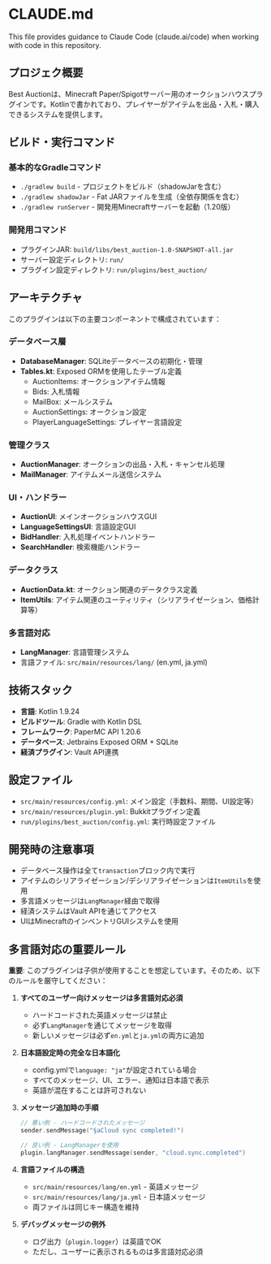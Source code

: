 # CLAUDE.md

This file provides guidance to Claude Code (claude.ai/code) when working with code in this repository.

## プロジェク概要

Best Auctionは、Minecraft Paper/Spigotサーバー用のオークションハウスプラグインです。Kotlinで書かれており、プレイヤーがアイテムを出品・入札・購入できるシステムを提供します。

## ビルド・実行コマンド

### 基本的なGradleコマンド
- `./gradlew build` - プロジェクトをビルド（shadowJarを含む）
- `./gradlew shadowJar` - Fat JARファイルを生成（全依存関係を含む）
- `./gradlew runServer` - 開発用Minecraftサーバーを起動（1.20版）

### 開発用コマンド
- プラグインJAR: `build/libs/best_auction-1.0-SNAPSHOT-all.jar`
- サーバー設定ディレクトリ: `run/`
- プラグイン設定ディレクトリ: `run/plugins/best_auction/`

## アーキテクチャ

このプラグインは以下の主要コンポーネントで構成されています：

### データベース層
- **DatabaseManager**: SQLiteデータベースの初期化・管理
- **Tables.kt**: Exposed ORMを使用したテーブル定義
  - AuctionItems: オークションアイテム情報
  - Bids: 入札情報  
  - MailBox: メールシステム
  - AuctionSettings: オークション設定
  - PlayerLanguageSettings: プレイヤー言語設定

### 管理クラス
- **AuctionManager**: オークションの出品・入札・キャンセル処理
- **MailManager**: アイテムメール送信システム

### UI・ハンドラー
- **AuctionUI**: メインオークションハウスGUI
- **LanguageSettingsUI**: 言語設定GUI
- **BidHandler**: 入札処理イベントハンドラー
- **SearchHandler**: 検索機能ハンドラー

### データクラス
- **AuctionData.kt**: オークション関連のデータクラス定義
- **ItemUtils**: アイテム関連のユーティリティ（シリアライゼーション、価格計算等）

### 多言語対応
- **LangManager**: 言語管理システム
- 言語ファイル: `src/main/resources/lang/` (en.yml, ja.yml)

## 技術スタック

- **言語**: Kotlin 1.9.24
- **ビルドツール**: Gradle with Kotlin DSL
- **フレームワーク**: PaperMC API 1.20.6
- **データベース**: Jetbrains Exposed ORM + SQLite
- **経済プラグイン**: Vault API連携

## 設定ファイル

- `src/main/resources/config.yml`: メイン設定（手数料、期間、UI設定等）
- `src/main/resources/plugin.yml`: Bukkitプラグイン定義
- `run/plugins/best_auction/config.yml`: 実行時設定ファイル

## 開発時の注意事項

- データベース操作は全て`transaction`ブロック内で実行
- アイテムのシリアライゼーション/デシリアライゼーションは`ItemUtils`を使用
- 多言語メッセージは`LangManager`経由で取得
- 経済システムはVault APIを通じてアクセス
- UIはMinecraftのインベントリGUIシステムを使用

## 多言語対応の重要ルール

**重要**: このプラグインは子供が使用することを想定しています。そのため、以下のルールを厳守してください：

1. **すべてのユーザー向けメッセージは多言語対応必須**
   - ハードコードされた英語メッセージは禁止
   - 必ず`LangManager`を通じてメッセージを取得
   - 新しいメッセージは必ず`en.yml`と`ja.yml`の両方に追加

2. **日本語設定時の完全な日本語化**
   - config.ymlで`language: "ja"`が設定されている場合
   - すべてのメッセージ、UI、エラー、通知は日本語で表示
   - 英語が混在することは許可されない

3. **メッセージ追加時の手順**
   ```kotlin
   // 悪い例 - ハードコードされたメッセージ
   sender.sendMessage("§aCloud sync completed!")
   
   // 良い例 - LangManagerを使用
   plugin.langManager.sendMessage(sender, "cloud.sync.completed")
   ```

4. **言語ファイルの構造**
   - `src/main/resources/lang/en.yml` - 英語メッセージ
   - `src/main/resources/lang/ja.yml` - 日本語メッセージ
   - 両ファイルは同じキー構造を維持

5. **デバッグメッセージの例外**
   - ログ出力（`plugin.logger`）は英語でOK
   - ただし、ユーザーに表示されるものは多言語対応必須